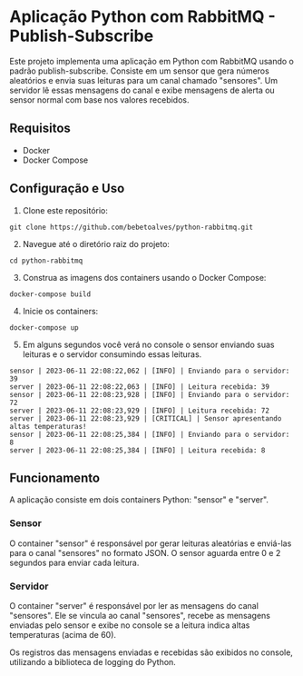 # Aplicação Python com RabbitMQ - Publish-Subscribe

Este projeto implementa uma aplicação em Python com RabbitMQ usando o padrão publish-subscribe. Consiste em um sensor que gera números aleatórios e envia suas leituras para um canal chamado "sensores". Um servidor lê essas mensagens do canal e exibe mensagens de alerta ou sensor normal com base nos valores recebidos.

## Requisitos

- Docker
- Docker Compose

## Configuração e Uso

1. Clone este repositório:

```
git clone https://github.com/bebetoalves/python-rabbitmq.git
```

2. Navegue até o diretório raiz do projeto:

```
cd python-rabbitmq
```

3. Construa as imagens dos containers usando o Docker Compose:

```
docker-compose build
```

4. Inicie os containers:

```
docker-compose up
```

5. Em alguns segundos você verá no console o sensor enviando suas leituras e o servidor consumindo essas leituras.

```log
sensor | 2023-06-11 22:08:22,062 | [INFO] | Enviando para o servidor: 39
server | 2023-06-11 22:08:22,063 | [INFO] | Leitura recebida: 39
sensor | 2023-06-11 22:08:23,928 | [INFO] | Enviando para o servidor: 72
server | 2023-06-11 22:08:23,929 | [INFO] | Leitura recebida: 72
server | 2023-06-11 22:08:23,929 | [CRITICAL] | Sensor apresentando altas temperaturas!
sensor | 2023-06-11 22:08:25,384 | [INFO] | Enviando para o servidor: 8
server | 2023-06-11 22:08:25,384 | [INFO] | Leitura recebida: 8
```

## Funcionamento

A aplicação consiste em dois containers Python: "sensor" e "server".

### Sensor

O container "sensor" é responsável por gerar leituras aleatórias e enviá-las para o canal "sensores" no formato JSON. O sensor aguarda entre 0 e 2 segundos para enviar cada leitura.

### Servidor

O container "server" é responsável por ler as mensagens do canal "sensores". Ele se vincula ao canal "sensores", recebe as mensagens enviadas pelo sensor e exibe no console se a leitura indica altas temperaturas (acima de 60).

Os registros das mensagens enviadas e recebidas são exibidos no console, utilizando a biblioteca de logging do Python.
